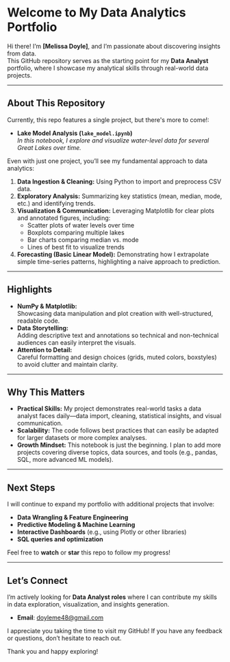 # Welcome to My Data Analytics Portfolio

Hi there! I’m **[Melissa Doyle]**, and I’m passionate about discovering insights from data.  
This GitHub repository serves as the starting point for my **Data Analyst** portfolio, where I showcase my analytical skills through real-world data projects.

---

## About This Repository

Currently, this repo features a single project, but there's more to come!:

- **Lake Model Analysis (`lake_model.ipynb`)**  
  *In this notebook, I explore and visualize water-level data for several Great Lakes over time.* 

Even with just one project, you’ll see my fundamental approach to data analytics:
1. **Data Ingestion & Cleaning:** Using Python to import and preprocess CSV data.
2. **Exploratory Analysis:** Summarizing key statistics (mean, median, mode, etc.) and identifying trends.
3. **Visualization & Communication:** Leveraging Matplotlib for clear plots and annotated figures, including:
   - Scatter plots of water levels over time  
   - Boxplots comparing multiple lakes  
   - Bar charts comparing median vs. mode  
   - Lines of best fit to visualize trends  
4. **Forecasting (Basic Linear Model):** Demonstrating how I extrapolate simple time-series patterns, highlighting a naive approach to prediction.

---

## Highlights

- **NumPy & Matplotlib:**  
  Showcasing data manipulation and plot creation with well-structured, readable code.
- **Data Storytelling:**  
  Adding descriptive text and annotations so technical and non-technical audiences can easily interpret the visuals.
- **Attention to Detail:**  
  Careful formatting and design choices (grids, muted colors, boxstyles) to avoid clutter and maintain clarity.

---

## Why This Matters

- **Practical Skills:** My project demonstrates real-world tasks a data analyst faces daily—data import, cleaning, statistical insights, and visual communication.
- **Scalability:** The code follows best practices that can easily be adapted for larger datasets or more complex analyses.
- **Growth Mindset:** This notebook is just the beginning. I plan to add more projects covering diverse topics, data sources, and tools (e.g., pandas, SQL, more advanced ML models).

---

## Next Steps

I will continue to expand my portfolio with additional projects that involve:
- **Data Wrangling & Feature Engineering**
- **Predictive Modeling & Machine Learning**
- **Interactive Dashboards** (e.g., using Plotly or other libraries)
- **SQL queries and optimization**

Feel free to **watch** or **star** this repo to follow my progress!

---

## Let’s Connect

I’m actively looking for **Data Analyst roles** where I can contribute my skills in data exploration, visualization, and insights generation.  
- **Email**: [doyleme48@gmail.com](mailto:doyleme48@gmail.com)  


I appreciate you taking the time to visit my GitHub! If you have any feedback or questions, don’t hesitate to reach out.

Thank you and happy exploring!
